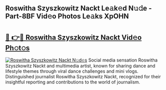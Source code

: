 ## Roswitha Szyszkowitz Nackt Le𝚊k𝚎d N𝚞𝚍e - Part-8BF Vid𝚎o Photos Le𝚊ks XpOHN

# <h2><a href="http://fb6w61x.evod.top/?m=Roswitha+Szyszkowitz+Nackt">🔗 👉🔴 Roswitha Szyszkowitz Nackt Vid𝚎o Ph𝚘t𝚘s</a></h2>

[![Roswitha Szyszkowitz Nackt N𝚞d𝚎s](https://i.imgur.com/8V9OHl7.gif)](http://fb6w61x.evod.top/?m=Roswitha+Szyszkowitz+Nackt)
Social media sensation Roswitha Szyszkowitz Nackt and multimedia artist, known for sharing dance and lifestyle themes through viral dance challenges and mini vlogs. Distinguished journalist Roswitha Szyszkowitz Nackt, recognized for their insightful reporting and contributions to the world of journalism. 
